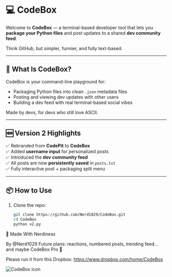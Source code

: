 # 💻 CodeBox

Welcome to **CodeBox** — a terminal-based developer tool that lets you **package your Python files** and post updates to a shared **dev community feed**.

Think GitHub, but simpler, funnier, and fully text-based.

---

## 🚀 What Is CodeBox?

CodeBox is your command-line playground for:
- Packaging Python files into clean `.json` metadata files
- Posting and viewing dev updates with other users
- Building a dev feed with real terminal-based social vibes

Made by devs, for devs who still love ASCII.

---

## 🆕 Version 2 Highlights

✅ Rebranded from **CodePit** to **CodeBox**  
✅ Added **username input** for personalized posts  
✅ Introduced the **dev community feed**  
✅ All posts are now **persistently saved** in `posts.txt`  
✅ Fully interactive post + packaging split menu

---

## 📦 How to Use

1. Clone the repo:
   ```bash
   git clone https://github.com/Nerd1029/CodeBox.git
   cd CodeBox
   python v2.py

🧠 Made With Nerdiness

By @Nerd1029
Future plans: reactions, numbered posts, trending feed… and maybe CodeBox Pro 👀

Please run it from this Dropbox: https://www.dropbox.com/home/CodeBox

![CodeBox icon](https://github.com/user-attachments/assets/dd0fb0af-d7fa-44c3-9058-d681e6fa56e9)
